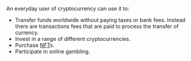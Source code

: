 An everyday user of cryptocurrency can use it to:
-   Transfer funds worldwide without paying taxes or bank fees. Instead there are transactions fees that are paid to process the transfer of currency.
-   Invest in a range of different cryptocurrencies.
-   Purchase [NFT](#WhatIsAnNFT)s.
-   Participate in online gambling.
